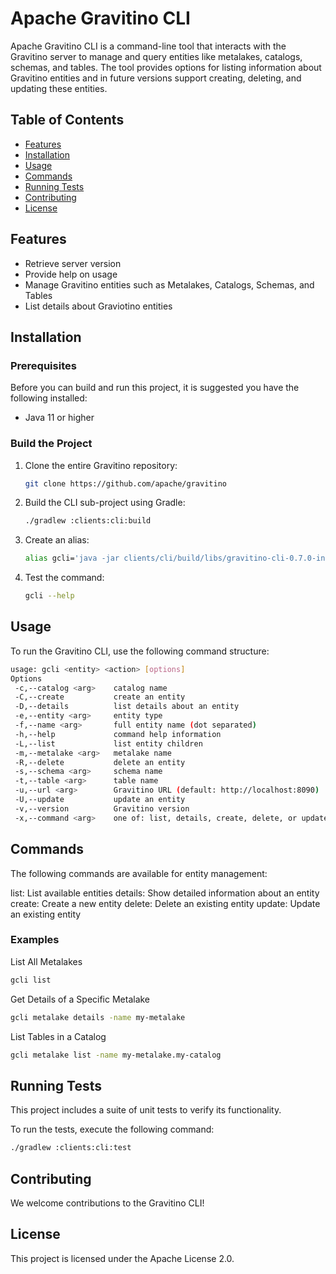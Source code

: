 <!--
  Licensed to the Apache Software Foundation (ASF) under one
  or more contributor license agreements.  See the NOTICE file
  distributed with this work for additional information
  regarding copyright ownership.  The ASF licenses this file
  to you under the Apache License, Version 2.0 (the
  "License"); you may not use this file except in compliance
  with the License.  You may obtain a copy of the License at

   http://www.apache.org/licenses/LICENSE-2.0

  Unless required by applicable law or agreed to in writing,
  software distributed under the License is distributed on an
  "AS IS" BASIS, WITHOUT WARRANTIES OR CONDITIONS OF ANY
  KIND, either express or implied.  See the License for the
  specific language governing permissions and limitations
  under the License.
-->

# Apache Gravitino CLI

Apache Gravitino CLI is a command-line tool that interacts with the Gravitino server to manage and query entities like metalakes, catalogs, schemas, and tables. The tool provides options for listing information about Gravitino entities and in future versions support creating, deleting, and updating these entities.

## Table of Contents

- [Features](#features)
- [Installation](#installation)
- [Usage](#usage)
- [Commands](#commands)
- [Running Tests](#running-tests)
- [Contributing](#contributing)
- [License](#license)

## Features

- Retrieve server version
- Provide help on usage
- Manage Gravitino entities such as Metalakes, Catalogs, Schemas, and Tables
- List details about Graviotino entities

## Installation

### Prerequisites

Before you can build and run this project, it is suggested you have the following installed:

- Java 11 or higher

### Build the Project

1. Clone the entire Gravitino repository:

    ```bash
    git clone https://github.com/apache/gravitino
    ```

2. Build the CLI sub-project using Gradle:

    ```bash
    ./gradlew :clients:cli:build
    ```
3. Create an alias:

    ```bash
    alias gcli='java -jar clients/cli/build/libs/gravitino-cli-0.7.0-incubating-SNAPSHOT.jar'
    ```
3. Test the command:
    ```bash
    gcli --help
    ```

## Usage

To run the Gravitino CLI, use the following command structure:

```bash
usage: gcli <entity> <action> [options]
Options
 -c,--catalog <arg>    catalog name
 -C,--create           create an entity
 -D,--details          list details about an entity
 -e,--entity <arg>     entity type
 -f,--name <arg>       full entity name (dot separated)
 -h,--help             command help information
 -L,--list             list entity children
 -m,--metalake <arg>   metalake name
 -R,--delete           delete an entity
 -s,--schema <arg>     schema name
 -t,--table <arg>      table name
 -u,--url <arg>        Gravitino URL (default: http://localhost:8090)
 -U,--update           update an entity
 -v,--version          Gravitino version
 -x,--command <arg>    one of: list, details, create, delete, or update
```

## Commands
The following commands are available for entity management:

list: List available entities
details: Show detailed information about an entity
create: Create a new entity
delete: Delete an existing entity
update: Update an existing entity

### Examples
List All Metalakes

```bash
gcli list
```

Get Details of a Specific Metalake

```bash
gcli metalake details -name my-metalake
```

List Tables in a Catalog

```bash
gcli metalake list -name my-metalake.my-catalog
```

## Running Tests

This project includes a suite of unit tests to verify its functionality.

To run the tests, execute the following command:

```bash
./gradlew :clients:cli:test
```

## Contributing

We welcome contributions to the Gravitino CLI!

## License

This project is licensed under the Apache License 2.0.

